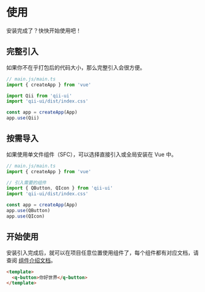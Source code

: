 # 使用
安装完成了？快快开始使用吧！


## 完整引入
如果你不在乎打包后的代码大小，那么完整引入会很方便。
```ts
// main.js/main.ts
import { createApp } from 'vue'

import Qii from 'qii-ui'
import 'qii-ui/dist/index.css'

const app = createApp(App)
app.use(Qii)
```


## 按需导入
如果使用单文件组件（SFC），可以选择直接引入或全局安装在 Vue 中。

```ts
// main.js/main.ts
import { createApp } from 'vue'

// 引入需要的组件
import { QButton, QIcon } from 'qii-ui'
import 'qii-ui/dist/index.css'

const app = createApp(App)
app.use(QButton)
app.use(QIcon)
```

## 开始使用
安装引入完成后，就可以在项目任意位置使用组件了，每个组件都有对应文档，请查阅 [组件介绍文档](/component/button)。
```html
<template>
  <q-button>你好世界</q-button>
</template>
```
